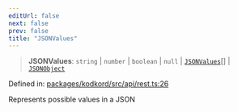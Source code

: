 ```yaml
---
editUrl: false
next: false
prev: false
title: "JSONValues"
---
```


> **JSONValues**: `string` \| `number` \| `boolean` \| `null` \| [`JSONValues`](/api/kodkord/type-aliases/jsonvalues/)[] \| [`JSONObject`](/api/kodkord/type-aliases/jsonobject/)

Defined in: [packages/kodkord/src/api/rest.ts:26](https://github.com/KingsBeCattz/Kodkord/blob/e64d9a769150751981b0359a2c19703ea8677956/packages/kodkord/src/api/rest.ts#L26)

Represents possible values in a JSON
